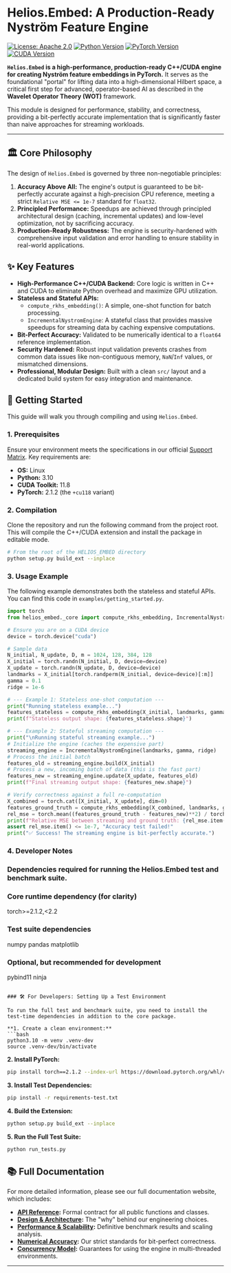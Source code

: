 # Helios.Embed: A Production-Ready Nyström Feature Engine

[![License: Apache 2.0](https://img.shields.io/badge/License-Apache_2.0-blue.svg)](https://opensource.org/licenses/Apache-2.0)
[![Python Version](https://img.shields.io/badge/python-3.10-blue.svg)](https://www.python.org/downloads/release/python-3100/)
[![PyTorch Version](https://img.shields.io/badge/pytorch-2.1.2+cu118-orange.svg)](https://pytorch.org/)
[![CUDA Version](https://img.shields.io/badge/cuda-11.8-green.svg)](https://developer.nvidia.com/cuda-toolkit)

**`Helios.Embed` is a high-performance, production-ready C++/CUDA engine for creating Nyström feature embeddings in PyTorch.** It serves as the foundational "portal" for lifting data into a high-dimensional Hilbert space, a critical first step for advanced, operator-based AI as described in the **Wavelet Operator Theory (WOT)** framework.

This module is designed for performance, stability, and correctness, providing a bit-perfectly accurate implementation that is significantly faster than naive approaches for streaming workloads.

---

## 🏛️ Core Philosophy

The design of `Helios.Embed` is governed by three non-negotiable principles:

1.  **Accuracy Above All:** The engine's output is guaranteed to be bit-perfectly accurate against a high-precision CPU reference, meeting a strict `Relative MSE <= 1e-7` standard for `float32`.
2.  **Principled Performance:** Speedups are achieved through principled architectural design (caching, incremental updates) and low-level optimization, not by sacrificing accuracy.
3.  **Production-Ready Robustness:** The engine is security-hardened with comprehensive input validation and error handling to ensure stability in real-world applications.

## ✨ Key Features

*   **High-Performance C++/CUDA Backend:** Core logic is written in C++ and CUDA to eliminate Python overhead and maximize GPU utilization.
*   **Stateless and Stateful APIs:**
    *   `compute_rkhs_embedding()`: A simple, one-shot function for batch processing.
    *   `IncrementalNystromEngine`: A stateful class that provides massive speedups for streaming data by caching expensive computations.
*   **Bit-Perfect Accuracy:** Validated to be numerically identical to a `float64` reference implementation.
*   **Security Hardened:** Robust input validation prevents crashes from common data issues like non-contiguous memory, `NaN`/`Inf` values, or mismatched dimensions.
*   **Professional, Modular Design:** Built with a clean `src/` layout and a dedicated build system for easy integration and maintenance.

## 🚀 Getting Started

This guide will walk you through compiling and using `Helios.Embed`.

### 1. Prerequisites

Ensure your environment meets the specifications in our official [Support Matrix](docs/SUPPORT_MATRIX.md). Key requirements are:
*   **OS:** Linux
*   **Python:** 3.10
*   **CUDA Toolkit:** 11.8
*   **PyTorch:** 2.1.2 (the `+cu118` variant)

### 2. Compilation

Clone the repository and run the following command from the project root. This will compile the C++/CUDA extension and install the package in editable mode.

```bash
# From the root of the HELIOS_EMBED directory
python setup.py build_ext --inplace
```

### 3. Usage Example

The following example demonstrates both the stateless and stateful APIs. You can find this code in `examples/getting_started.py`.

```python
import torch
from helios_embed._core import compute_rkhs_embedding, IncrementalNystromEngine

# Ensure you are on a CUDA device
device = torch.device("cuda")

# Sample data
N_initial, N_update, D, m = 1024, 128, 384, 128
X_initial = torch.randn(N_initial, D, device=device)
X_update = torch.randn(N_update, D, device=device)
landmarks = X_initial[torch.randperm(N_initial, device=device)[:m]]
gamma = 0.1
ridge = 1e-6

# --- Example 1: Stateless one-shot computation ---
print("Running stateless example...")
features_stateless = compute_rkhs_embedding(X_initial, landmarks, gamma, ridge)
print(f"Stateless output shape: {features_stateless.shape}")

# --- Example 2: Stateful streaming computation ---
print("\nRunning stateful streaming example...")
# Initialize the engine (caches the expensive part)
streaming_engine = IncrementalNystromEngine(landmarks, gamma, ridge)
# Process the initial batch
features_old = streaming_engine.build(X_initial)
# Process a new, incoming batch of data (this is the fast part)
features_new = streaming_engine.update(X_update, features_old)
print(f"Final streaming output shape: {features_new.shape}")

# Verify correctness against a full re-computation
X_combined = torch.cat([X_initial, X_update], dim=0)
features_ground_truth = compute_rkhs_embedding(X_combined, landmarks, gamma, ridge)
rel_mse = torch.mean((features_ground_truth - features_new)**2) / torch.mean(features_ground_truth**2)
print(f"Relative MSE between streaming and ground truth: {rel_mse.item():.2e}")
assert rel_mse.item() <= 1e-7, "Accuracy test failed!"
print("✅ Success! The streaming engine is bit-perfectly accurate.")
```

### 4. Developer Notes
### Dependencies required for running the Helios.Embed test and benchmark suite.

### Core runtime dependency (for clarity)
torch>=2.1.2,<2.2

### Test suite dependencies
numpy
pandas
matplotlib

### Optional, but recommended for development
pybind11
ninja
```

### 🛠️ For Developers: Setting Up a Test Environment

To run the full test and benchmark suite, you need to install the test-time dependencies in addition to the core package.

**1. Create a clean environment:**
```bash
python3.10 -m venv .venv-dev
source .venv-dev/bin/activate
```

**2. Install PyTorch:**
```bash
pip install torch==2.1.2 --index-url https://download.pytorch.org/whl/cu118
```

**3. Install Test Dependencies:**
```bash
pip install -r requirements-test.txt
```

**4. Build the Extension:**
```bash
python setup.py build_ext --inplace
```

**5. Run the Full Test Suite:**
```bash
python run_tests.py
```

## 📚 Full Documentation

For more detailed information, please see our full documentation website, which includes:

*   **[API Reference](docs/api_contract.md):** Formal contract for all public functions and classes.
*   **[Design & Architecture](docs/design.md):** The "why" behind our engineering choices.
*   **[Performance & Scalability](docs/perf_baseline.md):** Definitive benchmark results and scaling analysis.
*   **[Numerical Accuracy](docs/numerical_tolerances.md):** Our strict standards for bit-perfect correctness.
*   **[Concurrency Model](docs/threading_model.md):** Guarantees for using the engine in multi-threaded environments.

---








